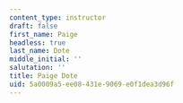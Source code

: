 ```yaml
---
content_type: instructor
draft: false
first_name: Paige
headless: true
last_name: Dote
middle_initial: ''
salutation: ''
title: Paige Dote
uid: 5a0009a5-ee08-431e-9069-e0f1dea3d96f
---
```

